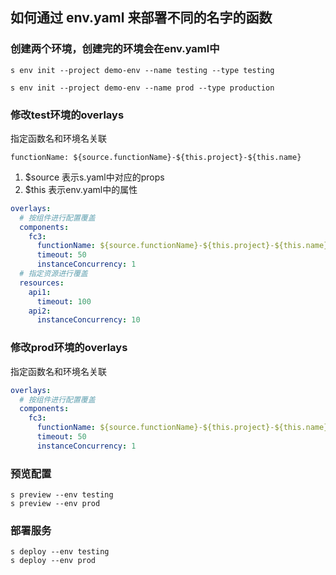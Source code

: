 
## 如何通过 env.yaml 来部署不同的名字的函数
### 创建两个环境，创建完的环境会在env.yaml中
```
s env init --project demo-env --name testing --type testing
```
```
s env init --project demo-env --name prod --type production
```

### 修改test环境的overlays
指定函数名和环境名关联

`functionName: ${source.functionName}-${this.project}-${this.name}`

1. $source 表示s.yaml中对应的props
2. $this 表示env.yaml中的属性

```yaml
overlays:
  # 按组件进行配置覆盖
  components:
    fc3:
      functionName: ${source.functionName}-${this.project}-${this.name}
      timeout: 50
      instanceConcurrency: 1
  # 指定资源进行覆盖
  resources:
    api1:
      timeout: 100
    api2:
      instanceConcurrency: 10
```
### 修改prod环境的overlays
指定函数名和环境名关联

```yaml
overlays:
  # 按组件进行配置覆盖
  components:
    fc3:
      functionName: ${source.functionName}-${this.project}-${this.name}
      timeout: 50
      instanceConcurrency: 1
```
### 预览配置
```
s preview --env testing
s preview --env prod
```
### 部署服务
```
s deploy --env testing
s deploy --env prod
```